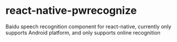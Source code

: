 # react-native-pwrecognize
Baidu speech recognition component for react-native, currently only supports Android platform, and only supports online recognition
